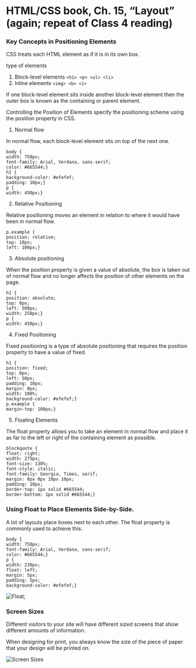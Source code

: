 # HTML/CSS book, Ch. 15, “Layout” (again; repeat of Class 4 reading)

### Key Concepts in Positioning Elements

CSS treats each HTML element as if it is in its
own box.

type of elements

1. Block-level elements
`<h1> <p> <ul> <li>`
2. Inline elements 
`<img> <b> <i>`

If one block-level element sits inside another
block-level element then the outer box is
known as the containing or parent element.

Controlling the Position of Elements
specify the positioning scheme using the position property in CSS.

1. Normal flow

In normal flow, each block-level
element sits on top of the next
one.
```
body {
width: 750px;
font-family: Arial, Verdana, sans-serif;
color: #665544;}
h1 {
background-color: #efefef;
padding: 10px;}
p {
width: 450px;}
```

2. Relative Positioning

Relative positioning moves an
element in relation to where it
would have been in normal flow.
```
p.example {
position: relative;
top: 10px;
left: 100px;}
```

3. Absolute positioning

When the position property
is given a value of absolute,
the box is taken out of normal
flow and no longer affects the
position of other elements on
the page.
```
h1 {
position: absolute;
top: 0px;
left: 500px;
width: 250px;}
p {
width: 450px;}
```

4. Fixed Positioning

Fixed positioning is a type
of absolute positioning that
requires the position property
to have a value of fixed.
```
h1 {
position: fixed;
top: 0px;
left: 50px;
padding: 10px;
margin: 0px;
width: 100%;
background-color: #efefef;}
p.example {
margin-top: 100px;}
```

5. Floating Elements

The float property allows you
to take an element in normal
flow and place it as far to the
left or right of the containing
element as possible.

```
blockquote {
float: right;
width: 275px;
font-size: 130%;
font-style: italic;
font-family: Georgia, Times, serif;
margin: 0px 0px 10px 10px;
padding: 10px;
border-top: 1px solid #665544;
border-bottom: 1px solid #665544;}
```

### Using Float to Place Elements Side-by-Side.

A lot of layouts place boxes
next to each other. The float
property is commonly used to
achieve this.

```
body {
width: 750px;
font-family: Arial, Verdana, sans-serif;
color: #665544;}
p {
width: 230px;
float: left;
margin: 5px;
padding: 5px;
background-color: #efefef;}
```

![Float](https://www.1keydata.com/css-tutorial/website-layout-using-float.jpg);

### Screen Sizes

Different visitors to your site will have different sized screens that show
different amounts of information.

When designing for print, you
always know the size of the
piece of paper that your design
will be printed on.

![Screen Sizes ](https://i.pinimg.com/736x/14/5e/c4/145ec45256e8b07f671d42053fce3b1b.jpg)